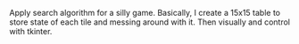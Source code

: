 Apply search algorithm for a silly game. Basically, I create a 15x15 table to store state of each tile and messing around with it. Then visually and control with tkinter.
